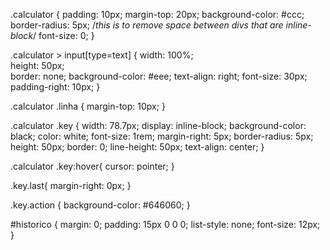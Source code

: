 .calculator {
	padding: 10px;
	margin-top: 20px;
	background-color: #ccc;
	border-radius: 5px;
	/*this is to remove space between divs that are inline-block*/
	font-size: 0;
}

.calculator > input[type=text] {
	width: 100%;	
	height: 50px;	
	border: none;
	background-color: #eee;	
	text-align: right;
	font-size: 30px;
	padding-right: 10px;
}

.calculator .linha { 
	margin-top: 10px;
}

.calculator .key {
	width: 78.7px;
	display: inline-block;
	background-color: black;
	color: white;
	font-size: 1rem;
	margin-right: 5px;
	border-radius: 5px;
	height: 50px;
    border: 0;
	line-height: 50px;
	text-align: center;
}

.calculator .key:hover{
	cursor: pointer;
}

.key.last{
	margin-right: 0px;
} 

.key.action {
	background-color: #646060;
}

#historico {
    margin: 0;
    padding: 15px 0 0 0;
    list-style: none;
    font-size: 12px;
}
